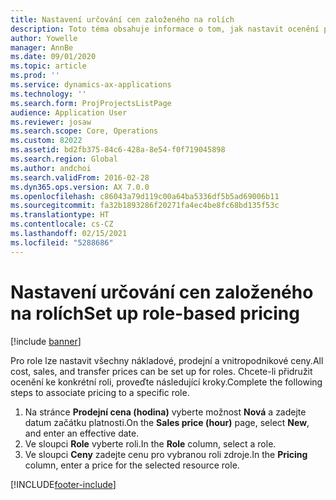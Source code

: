 ```yaml
---
title: Nastavení určování cen založeného na rolích
description: Toto téma obsahuje informace o tom, jak nastavit ocenění pro určité role.
author: Yowelle
manager: AnnBe
ms.date: 09/01/2020
ms.topic: article
ms.prod: ''
ms.service: dynamics-ax-applications
ms.technology: ''
ms.search.form: ProjProjectsListPage
audience: Application User
ms.reviewer: josaw
ms.search.scope: Core, Operations
ms.custom: 82022
ms.assetid: bd2fb375-84c6-428a-8e54-f0f719045898
ms.search.region: Global
ms.author: andchoi
ms.search.validFrom: 2016-02-28
ms.dyn365.ops.version: AX 7.0.0
ms.openlocfilehash: c86043a79d119c00a64ba5336df5b5ad69006b11
ms.sourcegitcommit: fa32b1893286f20271fa4ec4be8fc68bd135f53c
ms.translationtype: HT
ms.contentlocale: cs-CZ
ms.lasthandoff: 02/15/2021
ms.locfileid: "5288686"
---
```

# <a name="set-up-role-based-pricing"></a><span data-ttu-id="d55ed-103">Nastavení určování cen založeného na rolích</span><span class="sxs-lookup"><span data-stu-id="d55ed-103">Set up role-based pricing</span></span>

[!include [banner](../includes/banner.md)]

<span data-ttu-id="d55ed-104">Pro role lze nastavit všechny nákladové, prodejní a vnitropodnikové ceny.</span><span class="sxs-lookup"><span data-stu-id="d55ed-104">All cost, sales, and transfer prices can be set up for roles.</span></span> <span data-ttu-id="d55ed-105">Chcete-li přidružit ocenění ke konkrétní roli, proveďte následující kroky.</span><span class="sxs-lookup"><span data-stu-id="d55ed-105">Complete the following steps to associate pricing to a specific role.</span></span>

1. <span data-ttu-id="d55ed-106">Na stránce **Prodejní cena (hodina)** vyberte možnost **Nová** a zadejte datum začátku platnosti.</span><span class="sxs-lookup"><span data-stu-id="d55ed-106">On the **Sales price (hour)** page, select **New**, and enter an effective date.</span></span>
2. <span data-ttu-id="d55ed-107">Ve sloupci **Role** vyberte roli.</span><span class="sxs-lookup"><span data-stu-id="d55ed-107">In the **Role** column, select a role.</span></span>
3. <span data-ttu-id="d55ed-108">Ve sloupci **Ceny** zadejte cenu pro vybranou roli zdroje.</span><span class="sxs-lookup"><span data-stu-id="d55ed-108">In the **Pricing** column, enter a price for the selected resource role.</span></span>


[!INCLUDE[footer-include](../includes/footer-banner.md)]